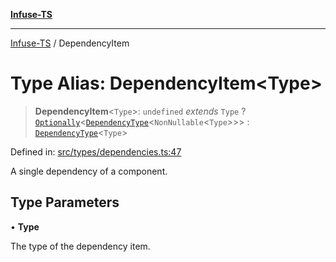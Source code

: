 [**Infuse-TS**](../README.md)

***

[Infuse-TS](../README.md) / DependencyItem

# Type Alias: DependencyItem\<Type\>

> **DependencyItem**\<`Type`\>: `undefined` *extends* `Type` ? [`Optionally`](Optionally.md)\<[`DependencyType`](DependencyType.md)\<`NonNullable`\<`Type`\>\>\> : [`DependencyType`](DependencyType.md)\<`Type`\>

Defined in: [src/types/dependencies.ts:47](https://github.com/D-Kay6/Infuse-TS/blob/10bae258e5f565f29eb517fd3b4bbd7f4f6e62d8/src/types/dependencies.ts#L47)

A single dependency of a component.

## Type Parameters

• **Type**

The type of the dependency item.
